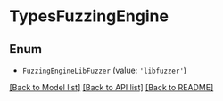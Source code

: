 # TypesFuzzingEngine


## Enum

* `FuzzingEngineLibFuzzer` (value: `'libfuzzer'`)

[[Back to Model list]](../README.md#documentation-for-models) [[Back to API list]](../README.md#documentation-for-api-endpoints) [[Back to README]](../README.md)
